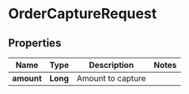 

# OrderCaptureRequest


## Properties

| Name | Type | Description | Notes |
|------------ | ------------- | ------------- | -------------|
|**amount** | **Long** | Amount to capture |  |



